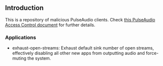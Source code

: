 
## Introduction

This is a repository of malicious PulseAudio clients. Check
[this PulseAudio Access Control document](https://www.freedesktop.org/wiki/Software/PulseAudio/Documentation/Developer/AccessControl/)
for further details.

### Applications

- exhaust-open-streams: Exhaust default sink number of open streams, effectively
  disabling all other new apps from outputting audio and force-muting the system.
